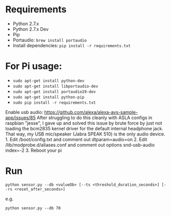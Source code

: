 # Requirements

* Python 2.7.x
* Python 2.7.x Dev 
* Pip
* Portaudio: `brew install portaudio`
* Install dependencies: `pip install -r requirements.txt`

# For Pi usage:

* `sudo apt-get install python-dev`
* `sudo apt-get install libportaudio-dev`
* `sudo apt-get install portaudio19-dev`
* `sudo apt-get install python-pip`
* `sudo pip install -r requirements.txt`

Enable usb audio:
https://github.com/alexa/alexa-avs-sample-app/issues/85
After struggling to do this cleanly with ASLA configs in raspbian "jesse", I gave up and solved this issue by brute force by just not loading the bcm2835 kernel driver for the default internal headphone jack. That way, my USB mic/speaker (Jabra SPEAK 510) is the only audio device.
	1.	Edit /boot/config.txt and comment out dtparam=audio=on
	2.	Edit /lib/modprobe.d/aliases.conf and comment out options snd-usb-audio index=-2
	3.	Reboot your pi

# Run

`python sensor.py --db <valueDb> [--ts <threshold_duration_seconds>] [--rs <reset_after_seconds>]`

e.g.

`python sensor.py --db 70`
